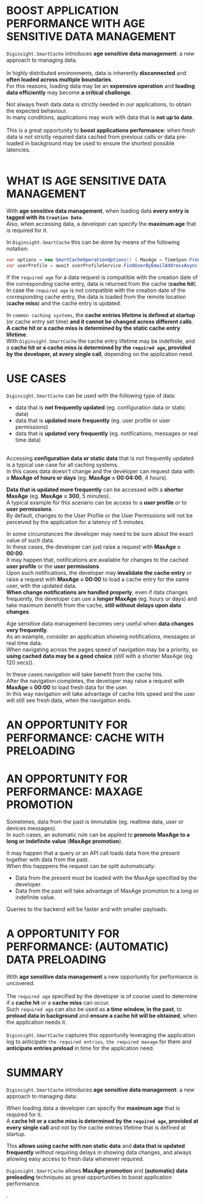 # BOOST APPLICATION PERFORMANCE WITH AGE SENSITIVE DATA MANAGEMENT 
`Diginsight.SmartCache` introduces __age sensitive data management__: a new approach to managing data.<br><br> 
In highly distributed environments, data is inherently __disconnected__ and __often loaded across multiple boundaries__.<br>
For this reasons, loading data may be an __expensive operation__ and __loading data efficiently__ may become __a critical challenge__.<br>

Not always fresh data data is strictly needed in our applications, to obtain the expected behaviour.<br>
In many conditions, applications may work with data that is __not up to date__.<br><br>
This is a great opportunity to __boost applications performance__: when fresh data is not strictly required data cached from previous calls or data pre-loaded in background may be used to ensure the shortest possible latencies.<br> 
<br>

# WHAT IS AGE SENSITIVE DATA MANAGEMENT 
With __age sensitive data management__, when loading data __every entry is tagged with its `Creation Date`__.<br>
Also, when accessing data, a developer can specify the __maximum age__ that is required for it.<br>

In `Diginsight.SmartCache` this can be done by means of the following notation:<br>

```c#
var options = new SmartCacheOperationOptions() { MaxAge = TimeSpan.FromSeconds(600) };
var userProfile = await userProfileService.FindUserByEmailAddressAsync(context.Account.Email, options).ConfigureAwait(false);
```

If the `required age` for a data request is compatible with the creation date of the corresponding cache entry, data is returned from the cache (__cache hit__).<br>
In case the `required age` is not compatible with the creation date of the corresponding cache entry, the data is loaded from the remote location (__cache miss__) and the cache entry is updated.<br>

In `common caching systems`, the __cache entries lifetime is defined at startup__ (or cache entry set time) __and it cannot be changed across different calls__.<br> __A cache hit or a cache miss is determined by the static cache entry lifetime__.<br>
With `Diginsight.SmartCache` the cache entry lifetime may be indefinite, and a __cache hit or a cache miss is determined by the `required age`, provided by the developer, at every single call__, depending on the application need.<br>

# USE CASES
`Diginsight.SmartCache` can be used with the following type of data:
- data that is __not frequently updated__ (eg. configuration data or static data)
- data that is __updated more frequently__ (eg. user profile or user permissions)
- data that is __updated very frequently__ (eg. notifications, messages or real time data)
<br><br>

Accessing __configuration data or static data__ that is not frequently updated is a typical use case for all caching systems.<br>
In this cases data doesn't change and the developer can request data with a __MaxAge of hours or days__ (eg. __MaxAge = 00:04:00__, 4 hours).<br>

__Data that is updated more frequently__ can be accessed with a __shorter MaxAge__ (eg. __MaxAge = 300__, 5 minutes).<br>
A typical example for this scenario can be access to a __user profile__ or to __user permissions__.<br>
By default, changes to the User Profile or the User Permissions will not be perceived by the application for a latency of 5 minutes.<br>

In some circunstances the developer may need to be sure about the exact value of such data.<br>
In these cases, the developer can just raise a request with __MaxAge = 00:00__.<br> 
It may happen that, notifications are available for changes to the cached __user profile__ or the __user permissions__.<br> 
Upon such notifications, the developer may __invalidate the cache entry__ or raise a request with __MaxAge = 00:00__ to load a cache entry for the same user, with the updated data.<br>
__When change notifications are handled properly__, even if data changes frequently, the developer can use a __longer MaxAge__ (eg. hours or days) and take maximum benefit from the cache, __still without delays upon data changes__.<br>

Age sensitive data management becomes very useful when __data changes very frequently__.<br>
As an example, consider an application showing notifications, messages or real time data.<br>
When navigating across the pages speed of navigation may be a priority, so __using cached data may be a good choice__ (still with a shorter MaxAge (eg. 120 secs)).

In these cases navigation will take benefit from the cache hits.<br>
After the navigation completes, the developer may raise a request with __MaxAge = 00:00__ to load fresh data for the user.<br>
In this way navigation will take advantage of cache hits speed and the user will still see fresh data, when the navigation ends.<br>

# AN OPPORTUNITY FOR PERFORMANCE: CACHE WITH PRELOADING


# AN OPPORTUNITY FOR PERFORMANCE: MAXAGE PROMOTION
Sometimes, data from the past is immutable (eg. realtime data, user or devices messages).<br>
In such cases, an automatic rule can be applied to __promote MaxAge to a long or indefinite value__ (__MaxAge promotion__).<br>

It may happen that a query or an API call loads data from the present together with data from the past.<br>
When this happpens the request can be split automatically:<br>
- Data from the present must be loaded with the MaxAge specified by the developer.<br>
- Data from the past will take advantage of MaxAge promotion to a long or indefinite value.<br>

Queries to the backend will be faster and with smaller payloads.<br>

# A OPPORTUNITY FOR PERFORMANCE: (AUTOMATIC) DATA PRELOADING
With __age sensitive data management__ a new opportunity for performance is uncovered.<br><br>
The `required age` specified by the developer is of course used to determine if a __cache hit__ or a __cache miss__ can occur.<br>
Such `required age` can also be used as __a time window, in the past__, to __preload data in background__ and __ensure a cache hit will be obtained__, when the application needs it.<br><br>
`Diginsight.SmartCache` captures this opportunity leveraging the application log to anticipate `the required entries`, `the required maxage` for them and __anticipate entries preload__ in time for the application need.<br>

# SUMMARY
`Diginsight.SmartCache` introduces __age sensitive data management__: a new approach to managing data: 

When loading data a developer can specify the __maximum age__ that is required for it.<br>
A __cache hit or a cache miss is determined by the `required age`, provided at every single call__ and not by the cache entries lifetime that is defined at startup.<br>

This __allows using cache with non static data__ and __data that is updated frequently__ without requiring delays in showing data changes, and always allowing easy access to fresh data whenever required.<br>

`Diginsight.SmartCache` allows __MaxAge promotion__ and __(automatic) data preloading__ techniques as great opportunities to boost application performance.<br>




.




